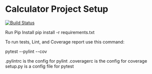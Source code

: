 # Calculator Project Setup
[![Build Status](https://app.travis-ci.com/krushna1911/Calc2_ZeroException.svg?branch=main)](https://app.travis-ci.com/krushna1911/Calc2_ZeroException/part3)

Run Pip Install
pip install -r requirements.txt

To run tests, Lint, and Coverage report use this command:

pytest  --pylint --cov

.pylintrc is the config for pylint
.coveragerc is the config for coverage
setup.py is a config file for pytest
